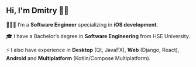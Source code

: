 ## Hi, I'm Dmitry 👋🏻

👨🏻‍💻 I’m a **Software Engineer** specializing in **iOS development**.

🎓 I have a Bachelor’s degree in **Software Engineering** from HSE University.

⚡️ I also have experience in **Desktop** (Qt, JavaFX), **Web** (Django, React), **Android** and **Multiplatform** (Kotlin/Compose Multiplatform).
